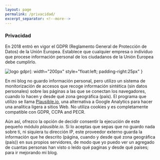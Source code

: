 ```yaml
---
layout: page
permalink: /privacidad/
excerpt_separator: <!--more-->
---
```


<!--more-->

### Privacidad

En 2018 entró en vigor el GDPR (Reglamento General de Protección de Datos) de la Unión Europea. Establece que cualquier empresa o individuo que procese información personal de los ciudadanos de la Unión Europea debe cumplirlo.

![logo gdpr](/assets/img/posts/logo-gdpr.png){: width="200px" style="float:left; padding-right:25px" } 

En mi blog no guardo información personal, pero utilizo un sistema de monitorización de accesos que recoge información sintética (sin datos personales) sobre las páginas a las que se conectan los navegadores, cuando lo hacen y desde qué zona geográfica (país). El programa que utilizo se llama [Plausible.io](https://plausible.io/), una alternativa a Google Analytics para hacer una analítica ligera a sitios Web. No utiliza cookies y es completamente compatible con GDPR, CCPA and PECR. 

Aún así, ofrezco la opción de decidir consentir la ejecución de este pequeño módulo *plausible.io*. Si lo aceptas que sepas que no guardo nada sobre ti, ni siquiera tu dirección IP, este proveedor externo guarda la información que he descrito (página, cuando y desde qué zona geográfica (país)) en sus propios servidores, de modo que yo puedo ver un agregado de cuantas personas han visto o leído qué paginas y desde qué países; para ir mejorando mi blog.


